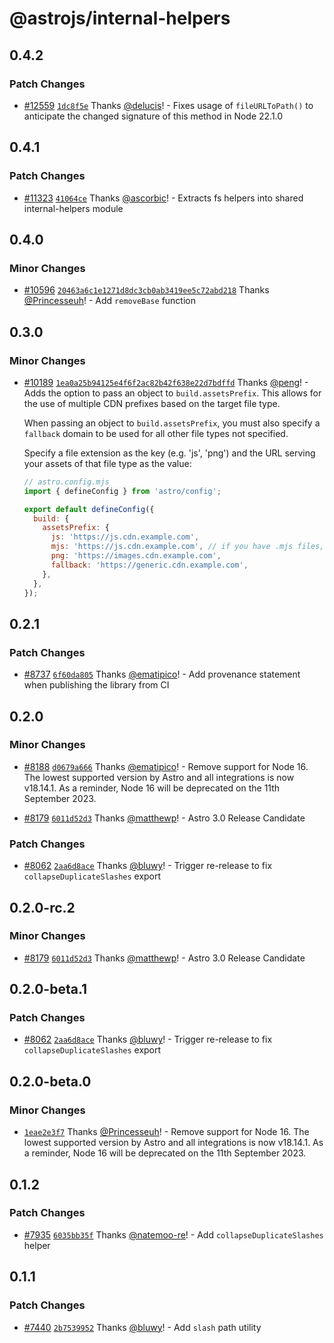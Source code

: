 # @astrojs/internal-helpers

## 0.4.2

### Patch Changes

- [#12559](https://github.com/withastro/astro/pull/12559) [`1dc8f5e`](https://github.com/withastro/astro/commit/1dc8f5eb7c515c89aadc85cfa0a300d4f65e8671) Thanks [@delucis](https://github.com/delucis)! - Fixes usage of `fileURLToPath()` to anticipate the changed signature of this method in Node 22.1.0

## 0.4.1

### Patch Changes

- [#11323](https://github.com/withastro/astro/pull/11323) [`41064ce`](https://github.com/withastro/astro/commit/41064cee78c1cccd428f710a24c483aeb275fd95) Thanks [@ascorbic](https://github.com/ascorbic)! - Extracts fs helpers into shared internal-helpers module

## 0.4.0

### Minor Changes

- [#10596](https://github.com/withastro/astro/pull/10596) [`20463a6c1e1271d8dc3cb0ab3419ee5c72abd218`](https://github.com/withastro/astro/commit/20463a6c1e1271d8dc3cb0ab3419ee5c72abd218) Thanks [@Princesseuh](https://github.com/Princesseuh)! - Add `removeBase` function

## 0.3.0

### Minor Changes

- [#10189](https://github.com/withastro/astro/pull/10189) [`1ea0a25b94125e4f6f2ac82b42f638e22d7bdffd`](https://github.com/withastro/astro/commit/1ea0a25b94125e4f6f2ac82b42f638e22d7bdffd) Thanks [@peng](https://github.com/peng)! - Adds the option to pass an object to `build.assetsPrefix`. This allows for the use of multiple CDN prefixes based on the target file type.

  When passing an object to `build.assetsPrefix`, you must also specify a `fallback` domain to be used for all other file types not specified.

  Specify a file extension as the key (e.g. 'js', 'png') and the URL serving your assets of that file type as the value:

  ```js
  // astro.config.mjs
  import { defineConfig } from 'astro/config';

  export default defineConfig({
    build: {
      assetsPrefix: {
        js: 'https://js.cdn.example.com',
        mjs: 'https://js.cdn.example.com', // if you have .mjs files, you must add a new entry like this
        png: 'https://images.cdn.example.com',
        fallback: 'https://generic.cdn.example.com',
      },
    },
  });
  ```

## 0.2.1

### Patch Changes

- [#8737](https://github.com/withastro/astro/pull/8737) [`6f60da805`](https://github.com/withastro/astro/commit/6f60da805e0014bc50dd07bef972e91c73560c3c) Thanks [@ematipico](https://github.com/ematipico)! - Add provenance statement when publishing the library from CI

## 0.2.0

### Minor Changes

- [#8188](https://github.com/withastro/astro/pull/8188) [`d0679a666`](https://github.com/withastro/astro/commit/d0679a666f37da0fca396d42b9b32bbb25d29312) Thanks [@ematipico](https://github.com/ematipico)! - Remove support for Node 16. The lowest supported version by Astro and all integrations is now v18.14.1. As a reminder, Node 16 will be deprecated on the 11th September 2023.

- [#8179](https://github.com/withastro/astro/pull/8179) [`6011d52d3`](https://github.com/withastro/astro/commit/6011d52d38e43c3e3d52bc3bc41a60e36061b7b7) Thanks [@matthewp](https://github.com/matthewp)! - Astro 3.0 Release Candidate

### Patch Changes

- [#8062](https://github.com/withastro/astro/pull/8062) [`2aa6d8ace`](https://github.com/withastro/astro/commit/2aa6d8ace398a41c2dec5473521d758816b08191) Thanks [@bluwy](https://github.com/bluwy)! - Trigger re-release to fix `collapseDuplicateSlashes` export

## 0.2.0-rc.2

### Minor Changes

- [#8179](https://github.com/withastro/astro/pull/8179) [`6011d52d3`](https://github.com/withastro/astro/commit/6011d52d38e43c3e3d52bc3bc41a60e36061b7b7) Thanks [@matthewp](https://github.com/matthewp)! - Astro 3.0 Release Candidate

## 0.2.0-beta.1

### Patch Changes

- [#8062](https://github.com/withastro/astro/pull/8062) [`2aa6d8ace`](https://github.com/withastro/astro/commit/2aa6d8ace398a41c2dec5473521d758816b08191) Thanks [@bluwy](https://github.com/bluwy)! - Trigger re-release to fix `collapseDuplicateSlashes` export

## 0.2.0-beta.0

### Minor Changes

- [`1eae2e3f7`](https://github.com/withastro/astro/commit/1eae2e3f7d693c9dfe91c8ccfbe606d32bf2fb81) Thanks [@Princesseuh](https://github.com/Princesseuh)! - Remove support for Node 16. The lowest supported version by Astro and all integrations is now v18.14.1. As a reminder, Node 16 will be deprecated on the 11th September 2023.

## 0.1.2

### Patch Changes

- [#7935](https://github.com/withastro/astro/pull/7935) [`6035bb35f`](https://github.com/withastro/astro/commit/6035bb35f222fc6a80b418f13998b21c59da85b6) Thanks [@natemoo-re](https://github.com/natemoo-re)! - Add `collapseDuplicateSlashes` helper

## 0.1.1

### Patch Changes

- [#7440](https://github.com/withastro/astro/pull/7440) [`2b7539952`](https://github.com/withastro/astro/commit/2b75399520bebfc537cca8204e483f0df3373904) Thanks [@bluwy](https://github.com/bluwy)! - Add `slash` path utility
